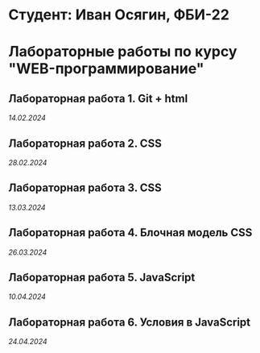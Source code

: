 # Студент: Иван Осягин, ФБИ-22

# Лабораторные работы по курсу "WEB-программирование"

## Лабораторная работа 1. Git + html

*14.02.2024*

## Лабораторная работа 2. CSS

*28.02.2024*

## Лабораторная работа 3. CSS

*13.03.2024*

## Лабораторная работа 4. Блочная модель CSS

*26.03.2024*

## Лабораторная работа 5. JavaScript

*10.04.2024*

## Лабораторная работа 6. Условия в JavaScript

*24.04.2024*
